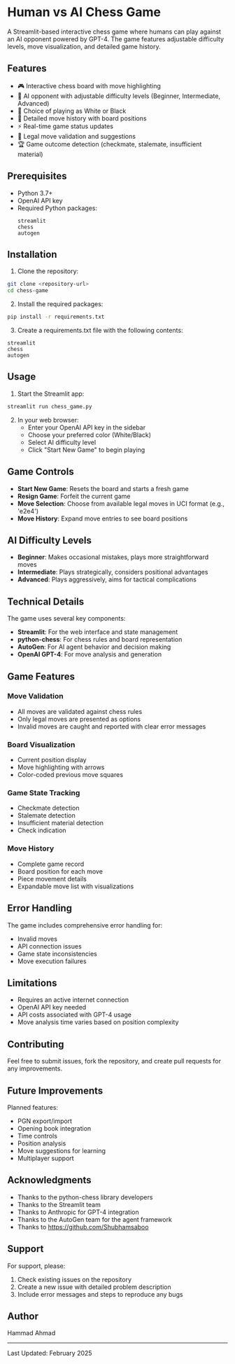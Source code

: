 # Human vs AI Chess Game
A Streamlit-based interactive chess game where humans can play against an AI opponent powered by GPT-4. The game features adjustable difficulty levels, move visualization, and detailed game history.

## Features
- 🎮 Interactive chess board with move highlighting
- 🤖 AI opponent with adjustable difficulty levels (Beginner, Intermediate, Advanced)
- 🎨 Choice of playing as White or Black
- 📝 Detailed move history with board positions
- ⚡ Real-time game status updates
- 🎯 Legal move validation and suggestions
- 🏆 Game outcome detection (checkmate, stalemate, insufficient material)

## Prerequisites
- Python 3.7+
- OpenAI API key
- Required Python packages:
  ```
  streamlit
  chess
  autogen
  ```

## Installation

1. Clone the repository:
```bash
git clone <repository-url>
cd chess-game
```

2. Install the required packages:
```bash
pip install -r requirements.txt
```

3. Create a requirements.txt file with the following contents:
```
streamlit
chess
autogen
```

## Usage

1. Start the Streamlit app:
```bash
streamlit run chess_game.py
```

2. In your web browser:
   - Enter your OpenAI API key in the sidebar
   - Choose your preferred color (White/Black)
   - Select AI difficulty level
   - Click "Start New Game" to begin playing

## Game Controls

- **Start New Game**: Resets the board and starts a fresh game
- **Resign Game**: Forfeit the current game
- **Move Selection**: Choose from available legal moves in UCI format (e.g., 'e2e4')
- **Move History**: Expand move entries to see board positions

## AI Difficulty Levels

- **Beginner**: Makes occasional mistakes, plays more straightforward moves
- **Intermediate**: Plays strategically, considers positional advantages
- **Advanced**: Plays aggressively, aims for tactical complications

## Technical Details

The game uses several key components:
- **Streamlit**: For the web interface and state management
- **python-chess**: For chess rules and board representation
- **AutoGen**: For AI agent behavior and decision making
- **OpenAI GPT-4**: For move analysis and generation

## Game Features

### Move Validation
- All moves are validated against chess rules
- Only legal moves are presented as options
- Invalid moves are caught and reported with clear error messages

### Board Visualization
- Current position display
- Move highlighting with arrows
- Color-coded previous move squares

### Game State Tracking
- Checkmate detection
- Stalemate detection
- Insufficient material detection
- Check indication

### Move History
- Complete game record
- Board position for each move
- Piece movement details
- Expandable move list with visualizations

## Error Handling

The game includes comprehensive error handling for:
- Invalid moves
- API connection issues
- Game state inconsistencies
- Move execution failures

## Limitations

- Requires an active internet connection
- OpenAI API key needed
- API costs associated with GPT-4 usage
- Move analysis time varies based on position complexity

## Contributing

Feel free to submit issues, fork the repository, and create pull requests for any improvements.

## Future Improvements

Planned features:
- PGN export/import
- Opening book integration
- Time controls
- Position analysis
- Move suggestions for learning
- Multiplayer support


## Acknowledgments

- Thanks to the python-chess library developers
- Thanks to the Streamlit team
- Thanks to Anthropic for GPT-4 integration
- Thanks to the AutoGen team for the agent framework
- Thanks to https://github.com/Shubhamsaboo

## Support

For support, please:
1. Check existing issues on the repository
2. Create a new issue with detailed problem description
3. Include error messages and steps to reproduce any bugs

## Author

Hammad Ahmad

---
Last Updated: February 2025